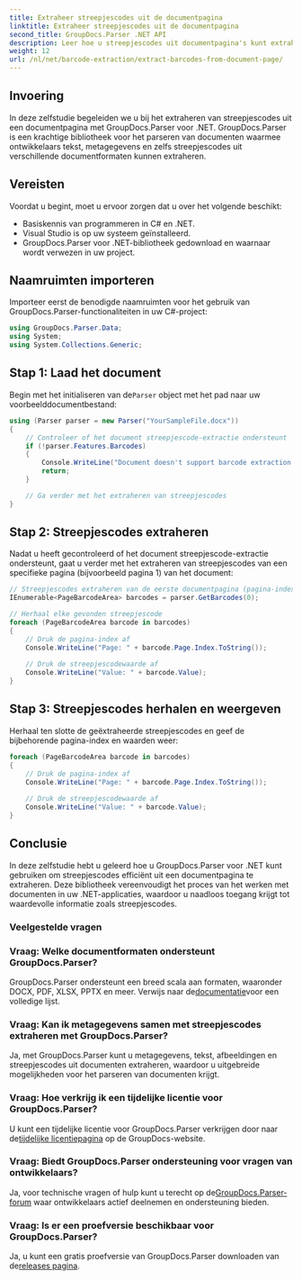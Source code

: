 ```yaml
---
title: Extraheer streepjescodes uit de documentpagina
linktitle: Extraheer streepjescodes uit de documentpagina
second_title: GroupDocs.Parser .NET API
description: Leer hoe u streepjescodes uit documentpagina's kunt extraheren met GroupDocs.Parser voor .NET. Deze tutorial biedt stapsgewijze begeleiding voor het extraheren van streepjescodes.
weight: 12
url: /nl/net/barcode-extraction/extract-barcodes-from-document-page/
---
```

## Invoering
In deze zelfstudie begeleiden we u bij het extraheren van streepjescodes uit een documentpagina met GroupDocs.Parser voor .NET. GroupDocs.Parser is een krachtige bibliotheek voor het parseren van documenten waarmee ontwikkelaars tekst, metagegevens en zelfs streepjescodes uit verschillende documentformaten kunnen extraheren.
## Vereisten

Voordat u begint, moet u ervoor zorgen dat u over het volgende beschikt:
- Basiskennis van programmeren in C# en .NET.
- Visual Studio is op uw systeem geïnstalleerd.
- GroupDocs.Parser voor .NET-bibliotheek gedownload en waarnaar wordt verwezen in uw project.
## Naamruimten importeren
Importeer eerst de benodigde naamruimten voor het gebruik van GroupDocs.Parser-functionaliteiten in uw C#-project:

```csharp
using GroupDocs.Parser.Data;
using System;
using System.Collections.Generic;
```
## Stap 1: Laad het document

 Begin met het initialiseren van de`Parser` object met het pad naar uw voorbeelddocumentbestand:

```csharp
using (Parser parser = new Parser("YourSampleFile.docx"))
{
    // Controleer of het document streepjescode-extractie ondersteunt
    if (!parser.Features.Barcodes)
    {
        Console.WriteLine("Document doesn't support barcode extraction.");
        return;
    }

    // Ga verder met het extraheren van streepjescodes
}
```
## Stap 2: Streepjescodes extraheren

Nadat u heeft gecontroleerd of het document streepjescode-extractie ondersteunt, gaat u verder met het extraheren van streepjescodes van een specifieke pagina (bijvoorbeeld pagina 1) van het document:

```csharp
// Streepjescodes extraheren van de eerste documentpagina (pagina-index is gebaseerd op 0)
IEnumerable<PageBarcodeArea> barcodes = parser.GetBarcodes(0);

// Herhaal elke gevonden streepjescode
foreach (PageBarcodeArea barcode in barcodes)
{
    // Druk de pagina-index af
    Console.WriteLine("Page: " + barcode.Page.Index.ToString());
    
    // Druk de streepjescodewaarde af
    Console.WriteLine("Value: " + barcode.Value);
}
```
## Stap 3: Streepjescodes herhalen en weergeven

Herhaal ten slotte de geëxtraheerde streepjescodes en geef de bijbehorende pagina-index en waarden weer:

```csharp
foreach (PageBarcodeArea barcode in barcodes)
{
    // Druk de pagina-index af
    Console.WriteLine("Page: " + barcode.Page.Index.ToString());
    
    // Druk de streepjescodewaarde af
    Console.WriteLine("Value: " + barcode.Value);
}
```
## Conclusie

In deze zelfstudie hebt u geleerd hoe u GroupDocs.Parser voor .NET kunt gebruiken om streepjescodes efficiënt uit een documentpagina te extraheren. Deze bibliotheek vereenvoudigt het proces van het werken met documenten in uw .NET-applicaties, waardoor u naadloos toegang krijgt tot waardevolle informatie zoals streepjescodes.

### Veelgestelde vragen

### Vraag: Welke documentformaten ondersteunt GroupDocs.Parser?
 GroupDocs.Parser ondersteunt een breed scala aan formaten, waaronder DOCX, PDF, XLSX, PPTX en meer. Verwijs naar de[documentatie](https://tutorials.groupdocs.com/parser/net/)voor een volledige lijst.

### Vraag: Kan ik metagegevens samen met streepjescodes extraheren met GroupDocs.Parser?
Ja, met GroupDocs.Parser kunt u metagegevens, tekst, afbeeldingen en streepjescodes uit documenten extraheren, waardoor u uitgebreide mogelijkheden voor het parseren van documenten krijgt.

### Vraag: Hoe verkrijg ik een tijdelijke licentie voor GroupDocs.Parser?
 U kunt een tijdelijke licentie voor GroupDocs.Parser verkrijgen door naar de[tijdelijke licentiepagina](https://purchase.groupdocs.com/temporary-license/) op de GroupDocs-website.

### Vraag: Biedt GroupDocs.Parser ondersteuning voor vragen van ontwikkelaars?
 Ja, voor technische vragen of hulp kunt u terecht op de[GroupDocs.Parser-forum](https://forum.groupdocs.com/c/parser/17) waar ontwikkelaars actief deelnemen en ondersteuning bieden.

### Vraag: Is er een proefversie beschikbaar voor GroupDocs.Parser?
 Ja, u kunt een gratis proefversie van GroupDocs.Parser downloaden van de[releases pagina](https://releases.groupdocs.com/).